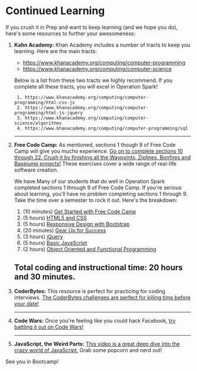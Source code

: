 # Continued Learning

If you crush it in Prep and want to keep learning (and we hope you do), here's some resources to further your awesomeness:

1. **Kahn Academy:** Khan Academy includes a number of tracts to keep you learning. Here are the main tracts:
    
    * https://www.khanacademy.org/computing/computer-programming
    * https://www.khanacademy.org/computing/computer-science
    
    Below is a list from these two tracts we highly recommend. If you complete all these tracts, you will excel in Operation Spark!

        1. https://www.khanacademy.org/computing/computer-programming/html-css-js
        2. https://www.khanacademy.org/computing/computer-programming/html-js-jquery
        3. https://www.khanacademy.org/computing/computer-science/algorithms
        4. https://www.khanacademy.org/computing/computer-programming/sql
    ---
2. **Free Code Camp:** As mentioned, sections 1 though 9 of Free Code Camp will give you mucho experience. [Go on to complete sections 10 through 22. Crush it by finishing all the Waypoints, Ziplines, Bonfires and Basejump projects!](http://www.freecodecamp.com/map) These exercises cover a wide range of real-life software creation.
    
    We have Many of our students that do well in Operation Spark completed sections 1 through 9 of Free Code Camp. If you're serious about learning, you'll have no problem completing sections 1 through 9. Take the time over a semester to rock it out. Here's the breakdown: 
    
    1. (10 minutes) [Get Started with Free Code Camp](http://www.freecodecamp.com/map#get-started-with-free-code-camp)
    2. (5 hours) [HTML5 and CSS](http://www.freecodecamp.com/map#html5-and-css)
    3. (5 hours) [Responsive Design with Bootstrap](http://www.freecodecamp.com/map#responsive-design-with-bootstrap)
    4. (20 minutes) [Gear Up for Success](http://www.freecodecamp.com/map#gear-up-for-success)
    5. (3 hours) [jQuery](http://www.freecodecamp.com/map#jquery)
    6. (5 hours) [Basic JavaScript](http://www.freecodecamp.com/map#basic-javascript)
    7. (2 hours) [Object Oriented and Functional Programming](http://www.freecodecamp.com/map#object-oriented-and-functional-programming)
    
    **Total coding and instructional time: 20 hours and 30 minutes.**
    ---
2. **CoderBytes:** This resource is perfect for practicing for coding interviews. [The CoderBytes challenges are perfect for killing time before your date!](https://coderbyte.com/challenges/)
    
    ---

3. **Code Wars:** Once you're feeling like you could hack Facebook, [try battling it out on Code Wars!](http://www.codewars.com/)
 
    ---

4. **JavaScript, the Weird Parts:** [This video is a great deep dive into the crazy world of JavaScript.](https://www.youtube.com/watch?v=Bv_5Zv5c-Ts) Grab some popcorn and nerd out!

See you in Bootcamp!







